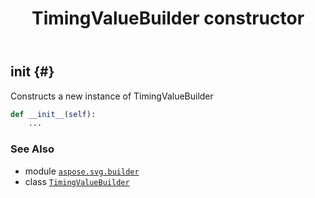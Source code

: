 ﻿---
title: TimingValueBuilder constructor
second_title: Aspose.SVG for Python via .NET API References
description: 
type: docs
weight: 10
url: /python-net/aspose.svg.builder/timingvaluebuilder/__init__/
is_root: false
---

## __init__ {#}

Constructs a new instance of TimingValueBuilder



```python
def __init__(self):
    ...
```





### See Also
* module [`aspose.svg.builder`](../../)
* class [`TimingValueBuilder`](/svg/python-net/aspose.svg.builder/timingvaluebuilder)
